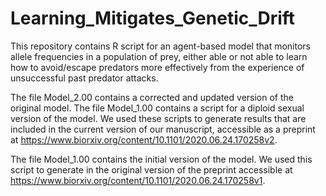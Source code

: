 # Learning_Mitigates_Genetic_Drift
This repository contains R script for an agent-based model that monitors allele frequencies in a population of prey, either able or not able to learn how to avoid/escape predators more effectively from the experience of unsuccessful past predator attacks. 

The file Model_2.00 contains a corrected and updated version of the original model. 
The file Model_1.00 contains a script for a diploid sexual version of the model. 
We used these scripts to generate results that are included in the current version of our manuscript, accessible as a preprint at https://www.biorxiv.org/content/10.1101/2020.06.24.170258v2.

The file Model_1.00 contains the initial version of the model. We used this script to generate in the original version of the preprint accessible at https://www.biorxiv.org/content/10.1101/2020.06.24.170258v1.
